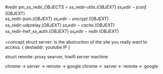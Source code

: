 
#redir
am_ss_redir_OBJECTS = ss_redir-utils.$(OBJEXT) \
    ss_redir-jconf.$(OBJEXT) \
    ss_redir-json.$(OBJEXT) \
    ss_redir-encrypt.$(OBJEXT) \
    ss_redir-udprelay.$(OBJEXT) \
    ss_redir-cache.$(OBJEXT) \
    ss_redir-hwf_ss_auth.$(OBJEXT) \
    ss_redir-redir.$(OBJEXT)

=concept
struct server: is the abstruction of the site you really want to access.
{
destaddr: youtube IP
}

struct remote: proxy searver, hiwifi server machine

chrome -> server -> remote -> google
chrome <- server <- remote <- google

